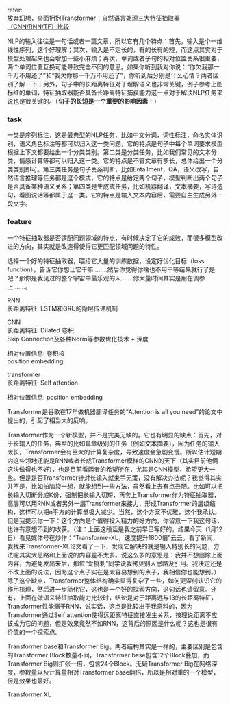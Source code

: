 refer:<br>[放弃幻想，全面拥抱Transformer：自然语言处理三大特征抽取器（CNN/RNN/TF）比较](https://zhuanlan.zhihu.com/p/54743941)

​	NLP的输入往往是一句话或者一篇文章，所以它有几个特点：首先，输入是个一维线性序列，这个好理解；其次，输入是不定长的，有的长有的短，而这点其实对于模型处理起来也会增加一些小麻烦；再次，单词或者子句的相对位置关系很重要，两个单词位置互换可能导致完全不同的意思。如果你听到我对你说：“你欠我那一千万不用还了”和“我欠你那一千万不用还了”，你听到后分别是什么心情？两者区别了解一下；另外，句子中的长距离特征对于理解语义也非常关键，例子参考上图标红的单词，特征抽取器能否具备长距离特征捕获能力这一点对于解决NLP任务来说也是很关键的。（**句子的长短是一个重要的影响因素**！）

### task

​	一类是序列标注，这是最典型的NLP任务，比如中文分词，词性标注，命名实体识别，语义角色标注等都可以归入这一类问题，它的特点是句子中每个单词要求模型根据上下文都要给出一个分类类别。第二类是分类任务，比如我们常见的文本分类，情感计算等都可以归入这一类。它的特点是不管文章有多长，总体给出一个分类类别即可。第三类任务是句子关系判断，比如Entailment，QA，语义改写，自然语言推理等任务都是这个模式，它的特点是给定两个句子，模型判断出两个句子是否具备某种语义关系；第四类是生成式任务，比如机器翻译，文本摘要，写诗造句，看图说话等都属于这一类。它的特点是输入文本内容后，需要自主生成另外一段文字。

### feature

一个特征抽取器是否适配问题领域的特点，有时候决定了它的成败，而很多模型改进的方向，其实就是改造得使得它更匹配领域问题的特性。

选择一个好的特征抽取器，喂给它大量的训练数据，设定好优化目标（loss function），告诉它你想让它干嘛……..然后你觉得你啥也不用干等结果就行了是吧？那你是我见过的整个宇宙中最乐观的人…….你大量时间其实是用在调参上…….。



RNN<br>长距离特征: LSTM和GRU的隐层传递机制



CNN<br>长距离特征: Dilated 卷积<br>		    Skip Connection及各种Norm等参数优化技术 + 深度

相对位置信息: 卷积核<br>		        position embedding



transformer<br>长距离特征: Self attention

相对位置信息: position embedding



Transformer是谷歌在17年做机器翻译任务的“Attention is all you need”的论文中提出的，引起了相当大的反响。

Transformer作为一个新模型，并不是完美无缺的。它也有明显的缺点：首先，对于长输入的任务，典型的比如篇章级别的任务（例如文本摘要），因为任务的输入太长，Transformer会有巨大的计算复杂度，导致速度会急剧变慢。所以估计短期内这些领地还能是RNN或者长成Transformer模样的CNN的天下（其实目前他俩这块做得也不好），也是目前看两者的希望所在，尤其是CNN模型，希望更大一些。但是是否Transformer针对长输入就束手无策，没有解决办法呢？我觉得其实并不是，比如拍脑袋一想，就能想到一些方法，虽然看上去有点丑陋。比如可以把长输入切断分成K份，强制把长输入切短，再套上Transformer作为特征抽取器，高层可以用RNN或者另外一层Transformer来接力，形成Transformer的层级结构，这样可以把n平方的计算量极大减少。当然，这个方案不优雅，这个我承认。但是我提示你一下：这个方向是个值得投入精力的好方向，你留意一下我这句话，也许有意想不到的收获。（注：上面这段话是我之前早已写好的，结果今天（1月12日）看见媒体号在炒作：“Transforme-XL，速度提升1800倍”云云。看了新闻，我找来Transformer-XL论文看了一下，发现它解决的就是输入特别长的问题，方法呢其实大思路和上面说的内容差不太多。说这么多的意思是：我并不想删除上面内容，为避免发出来后，那位“爱挑刺”同学说我拷贝别人思路没引用。我决定还是不改上面的说法，因为这个点子实在是太容易想到的点子，我相信你也能想到。）除了这个缺点，Transformer整体结构确实显得复杂了一些，如何更深刻认识它的作用机理，然后进一步简化它，这也是一个好的探索方向，这句话也请留意。还有，上面在做语义特征抽取能力比较时，结论是对于距离远与13的长距离特征，Transformer性能弱于RNN，说实话，这点是比较出乎我意料的，因为Transformer通过Self attention使得远距离特征直接发生关系，按理说距离不应该成为它的问题，但是效果竟然不如RNN，这背后的原因是什么呢？这也是很有价值的一个探索点。



Transformer base和Transformer Big。两者结构其实是一样的，主要区别是包含的Transformer Block数量不同，Transformer base包含12个Block叠加，而Transformer Big则扩张一倍，包含24个Block。无疑Transformer Big在网络深度，参数量以及计算量相对Transformer base翻倍，所以是相对重的一个模型，但是效果也最好。

Transformer XL

